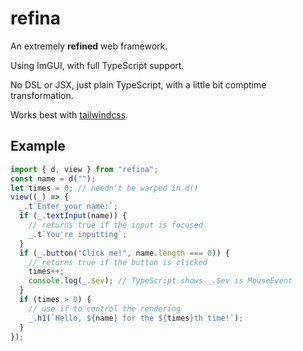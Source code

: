 # refina

An extremely **refined** web framework.

Using ImGUI, with full TypeScript support.

No DSL or JSX, just plain TypeScript, with a little bit comptime transformation.

Works best with [tailwindcss](https://tailwindcss.com/).

## Example

```typescript
import { d, view } from "refina";
const name = d("");
let times = 0; // needn't be warped in d()
view((_) => {
  _.t`Enter your name:`;
  if (_.textInput(name)) {
    // returns true if the input is focused
    _.t`You're inputting`;
  }
  if (_.button("Click me!", name.length === 0)) {
    // returns true if the button is clicked
    times++;
    console.log(_.$ev); // TypeScript shows _.$ev is MouseEvent
  }
  if (times > 0) {
    // use if to control the rendering
    _.h1(`Hello, ${name} for the ${times}th time!`);
  }
});
```
